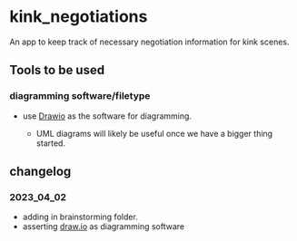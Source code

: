 # kink_negotiations

An app to keep track of necessary negotiation information for kink scenes.

## Tools to be used

### diagramming software/filetype

- use [Drawio](https://app.diagrams.net) as the software for diagramming.

  - UML diagrams will likely be useful once we have a bigger thing started.

## changelog

### 2023_04_02

- adding in brainstorming folder.
- asserting [draw.io](https://app.diagrams.net) as diagramming software
